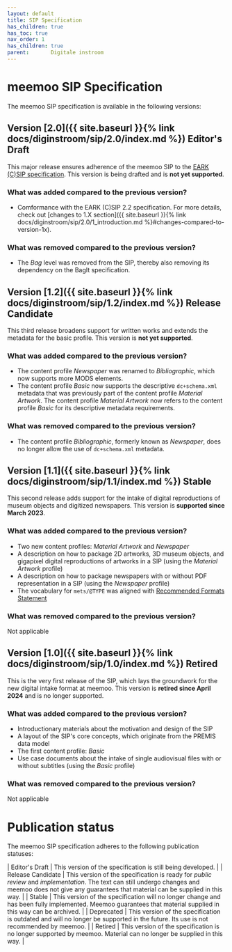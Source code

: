 ```yaml
---
layout: default
title: SIP Specification
has_children: true
has_toc: true
nav_order: 1
has_children: true
parent:       Digitale instroom
---
```


# meemoo SIP Specification

The meemoo SIP specification is available in the following versions:

## Version [2.0]({{ site.baseurl }}{% link docs/diginstroom/sip/2.0/index.md %}) <span class="label label-yellow">Editor's Draft</span>

This major release ensures adherence of the meemoo SIP to the [EARK (C)SIP specification](https://earksip.dilcis.eu/). This version is being drafted and is **not yet supported**.

### What was **added** compared to the previous version?

- Comformance with the EARK (C)SIP 2.2 specification. For more details, check out [changes to 1.X section]({{ site.baseurl }}{% link docs/diginstroom/sip/2.0/1_introduction.md %}#changes-compared-to-version-1x).

### What was **removed** compared to the previous version?

- The _Bag_ level was removed from the SIP, thereby also removing its dependency on the BagIt specification.

## Version [1.2]({{ site.baseurl }}{% link docs/diginstroom/sip/1.2/index.md %}) <span class="label label-blue">Release Candidate</span>

This third release broadens support for written works and extends the metadata for the basic profile. This version is **not yet supported**.

### What was **added** compared to the previous version?

- The content profile _Newspaper_ was renamed to _Bibliographic_, which now supports more MODS elements. 
- The content profile _Basic_ now supports the descriptive `dc+schema.xml` metadata that was previously part of the content profile _Material Artwork_. The content profile _Material Artwork_ now refers to the content profile _Basic_ for its descriptive metadata requirements.

### What was **removed** compared to the previous version?

- The content profile _Bibliographic_, formerly known as _Newspaper_, does no longer allow the use of `dc+schema.xml` metadata.

## Version [1.1]({{ site.baseurl }}{% link docs/diginstroom/sip/1.1/index.md %}) <span class="label label-green">Stable</span>

This second release adds support for the intake of digital reproductions of museum objects and digitized newspapers. This version is **supported since March 2023**.

### What was **added** compared to the previous version?

- Two new content profiles: _Material Artwork_ and _Newspaper_
- A description on how to package 2D artworks, 3D museum objects, and gigapixel digital reproductions of artworks in a SIP (using the _Material Artwork_ profile)
- A description on how to package newspapers with or without PDF representation in a SIP (using the _Newspaper_ profile)
- The vocabulary for `mets/@TYPE` was aligned with [Recommended Formats Statement](https://www.loc.gov/preservation/resources/rfs/TOC.html)

### What was **removed** compared to the previous version?

Not applicable

## Version [1.0]({{ site.baseurl }}{% link docs/diginstroom/sip/1.0/index.md %}) <span class="label label-red">Retired</span>

This is the very first release of the SIP, which lays the groundwork for the new digital intake format at meemoo. This version is **retired since April 2024** and is no longer supported.

### What was **added** compared to the previous version?

- Introductionary materials about the motivation and design of the SIP
- A layout of the SIP's core concepts, which originate from the PREMIS data model
- The first content profile: _Basic_
- Use case documents about the intake of single audiovisual files with or without subtitles (using the _Basic_ profile)

### What was **removed** compared to the previous version?

Not applicable

# Publication status

The meemoo SIP specification adheres to the following publication statuses:

| <span class="label label-yellow">Editor's Draft</span> | This version of the specification is still being developed. |
| <span class="label label-blue">Release Candidate</span> | This version of the specification is ready for _public review_ and _implementation_. The text can still undergo changes and meemoo does not give any guarantees that material can be supplied in this way. |
| <span class="label label-green">Stable</span> | This version of the specification will no longer change and has been fully implemented. Meemoo guarantees that material supplied in this way can be archived. |
| <span class="label label-orange">Deprecated</span> | This version of the specification is outdated and will no longer be supported in the future. Its use is not recommended by meemoo. |
| <span class="label label-red">Retired</span> | This version of the specification is no longer supported by meemoo. Material can no longer be supplied in this way. |







